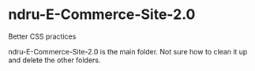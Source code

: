# ndru-E-Commerce-Site-2.0
Better CSS practices

ndru-E-Commerce-Site-2.0 is the main folder. Not sure how to clean it up and delete the other folders.
